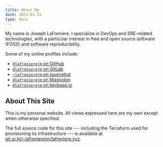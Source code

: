 ```yaml
---
title: About Me
date: 2023-01-22
type: docs
---
```


My name is Joseph LaFreniere.
I specialize in DevOps and SRE-related technologies, with a particular interest in free and open source software (FOSS) and software reproducibility.

Some of my online profiles include:

<ul>
<li><a href="https://github.com/lafrenierejm/"><code>&#64;lafrenierejm</code> on GitHub</a></li>
<li><a href="https://gitlab.com/lafrenierejm/"><code>&#64;lafrenierejm</code> on GitLab</a></li>
<li><a href="https://sr.ht/~lafrenierejm/"><code>~lafrenierejm</code> on sourcehut</a></li>
<li><a rel="me" href="https://hachyderm.io/@lafrenierejm"><code>&#64;lafrenierejm</code> on Mastodon</a></li>
<li><a href="https://keybase.io/lafrenierejm"><code>&#64;lafrenierejm</code> on keybase.io</a>
</ul>

## About This Site

This is my personal website.
All views expressed here are my own except when otherwise specified.

The full source code for this site --- including the Terraform used for provisioning its infrastructure --- is available at [git.sr.ht/~lafrenierejm/lafreniere.xyz](https://git.sr.ht/~lafrenierejm/lafreniere.xyz/).

